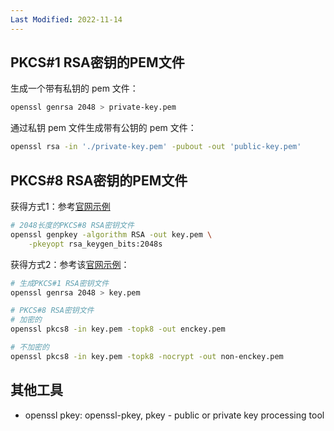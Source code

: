 ```yaml
---
Last Modified: 2022-11-14
---
```


## PKCS#1 RSA密钥的PEM文件

生成一个带有私钥的 pem 文件：

```sh
openssl genrsa 2048 > private-key.pem
```

通过私钥 pem 文件生成带有公钥的 pem 文件：

```sh
openssl rsa -in './private-key.pem' -pubout -out 'public-key.pem'
```



## PKCS#8 RSA密钥的PEM文件

获得方式1：参考[官网示例](https://www.openssl.org/docs/man3.0/man1/openssl-genpkey.html)

```sh
# 2048长度的PKCS#8 RSA密钥文件
openssl genpkey -algorithm RSA -out key.pem \
	-pkeyopt rsa_keygen_bits:2048s
```

获得方式2：参考该[官网示例](https://www.openssl.org/docs/man1.1.1/man1/openssl-pkcs8.html)：

```bash
# 生成PKCS#1 RSA密钥文件
openssl genrsa 2048 > key.pem

# PKCS#8 RSA密钥文件
# 加密的
openssl pkcs8 -in key.pem -topk8 -out enckey.pem

# 不加密的
openssl pkcs8 -in key.pem -topk8 -nocrypt -out non-enckey.pem
```



## 其他工具

- openssl pkey: openssl-pkey, pkey - public or private key processing tool
